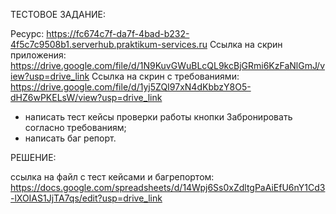 ТЕСТОВОЕ ЗАДАНИЕ:

Pесурс: https://fc674c7f-da7f-4bad-b232-4f5c7c9508b1.serverhub.praktikum-services.ru
Ссылка на скрин приложения: https://drive.google.com/file/d/1N9KuvGWuBLcQL9kcBjGRmi6KzFaNlGmJ/view?usp=drive_link
Ссылка на скрин с требованиями: https://drive.google.com/file/d/1yj5ZQI97xN4dKbbzY8O5-dHZ6wPKELsW/view?usp=drive_link

- написать тест кейсы проверки работы кнопки Забронировать согласно требованиям;
- написать баг репорт.

РЕШЕНИЕ:

ссылка на файл с тест кейсами и багрепортом: https://docs.google.com/spreadsheets/d/14Wpj6Ss0xZdltgPaAiEfU6nY1Cd3-lXOIAS1JjTA7qs/edit?usp=drive_link
